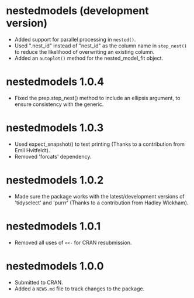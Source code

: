 # nestedmodels (development version)

* Added support for parallel processing in `nested()`.
* Used ".nest_id" instead of "nest_id" as the column name in `step_nest()` to reduce the likelihood of overwriting an existing column.
* Added an `autoplot()` method for the nested_model_fit object.

# nestedmodels 1.0.4

* Fixed the prep.step_nest() method to include an ellipsis argument, to ensure consistency with the generic.

# nestedmodels 1.0.3

* Used expect_snapshot() to test printing (Thanks to a contribution from 
Emil Hvitfeldt).
* Removed 'forcats' dependency.

# nestedmodels 1.0.2

* Made sure the package works with the latest/development versions of 'tidyselect' and 'purrr' (Thanks to a contribution from Hadley Wickham).

# nestedmodels 1.0.1

* Removed all uses of `<<-` for CRAN resubmission.

# nestedmodels 1.0.0

* Submitted to CRAN.
* Added a `NEWS.md` file to track changes to the package.
